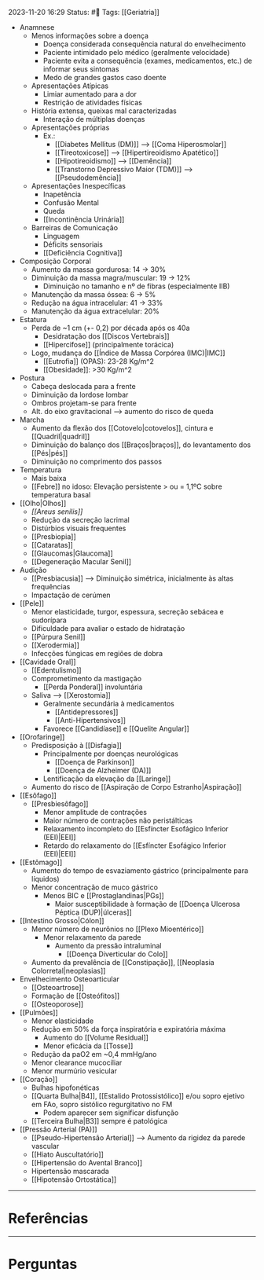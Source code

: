 2023-11-20 16:29
Status: #🌱 
Tags: [[Geriatria]]
<br/>
- Anamnese
	- Menos informações sobre a doença
		- Doença considerada consequência natural do envelhecimento
		- Paciente intimidado pelo médico (geralmente velocidade)
		- Paciente evita a consequência (exames, medicamentos, etc.) de informar seus sintomas
		- Medo de grandes gastos caso doente
	- Apresentações Atípicas
		- Limiar aumentado para a dor
		- Restrição de atividades físicas
	- História extensa, queixas mal caracterizadas
		- Interação de múltiplas doenças
	- Apresentações próprias
		- Ex.:
			- [[Diabetes Mellitus (DM)]] --> [[Coma Hiperosmolar]]
			- [[Tireotoxicose]] --> [[Hipertireoidismo Apatético]]
			- [[Hipotireoidismo]] --> [[Demência]]
			- [[Transtorno Depressivo Maior (TDM)]] --> [[Pseudodemência]]
	- Apresentações Inespecíficas
		- Inapetência
		- Confusão Mental
		- Queda
		- [[Incontinência Urinária]]
	- Barreiras de Comunicação
		- Linguagem
		- Déficits sensoriais
		- [[Deficiência Cognitiva]]
- Composição Corporal
	- Aumento da massa gordurosa: 14 -> 30%
	- Diminuição da massa magra/muscular: 19 -> 12%
		- Diminuição no tamanho e nº de fibras (especialmente IIB)
	- Manutenção da massa óssea: 6 -> 5%
	- Redução na água intracelular: 41 -> 33%
	- Manutenção da água extracelular: 20%
- Estatura
	- Perda de ~1 cm (+- 0,2) por década após os 40a
		- Desidratação dos [[Discos Vertebrais]]
		- [[Hipercifose]] (principalmente torácica)
	- Logo, mudança do [[Índice de Massa Corpórea (IMC)|IMC]]
		- [[Eutrofia]] (OPAS): 23-28 Kg/m^2
		- [[Obesidade]]: >30 Kg/m^2
- Postura
	- Cabeça deslocada para a frente
	- Diminuição da lordose lombar
	- Ombros projetam-se para frente
	- Alt. do eixo gravitacional --> aumento do risco de queda
- Marcha
	- Aumento da flexão dos [[Cotovelo|cotovelos]], cintura e [[Quadril|quadril]]
	- Diminuição do balanço dos [[Braços|braços]], do levantamento dos [[Pés|pés]]
	- Diminuição no comprimento dos passos
- Temperatura
	- Mais baixa
	- [[Febre]] no idoso: Elevação persistente > ou = 1,1ºC sobre temperatura basal
- [[Olho|Olhos]]
	- _[[Areus senilis]]_
	- Redução da secreção lacrimal
	- Distúrbios visuais frequentes
	- [[Presbiopia]]
	- [[Cataratas]]
	- [[Glaucomas|Glaucoma]]
	- [[Degeneração Macular Senil]]
- Audição
	- [[Presbiacusia]] --> Diminuição simétrica, inicialmente às altas frequências
	- Impactação de cerúmen
- [[Pele]]
	- Menor elasticidade, turgor, espessura, secreção sebácea e sudorípara
	- Dificuldade para avaliar o estado de hidratação
	- [[Púrpura Senil]]
	- [[Xerodermia]]
	- Infecções fúngicas em regiões de dobra
- [[Cavidade Oral]]
	- [[Edentulismo]]
	- Comprometimento da mastigação
		- [[Perda Ponderal]] involuntária
	- Saliva --> [[Xerostomia]]
		- Geralmente secundária à medicamentos
			- [[Antidepressores]]
			- [[Anti-Hipertensivos]]
		- Favorece [[Candidíase]] e [[Quelite Angular]]
- [[Orofaringe]]
	- Predisposição à [[Disfagia]]
		- Principalmente por doenças neurológicas
			- [[Doença de Parkinson]]
			- [[Doença de Alzheimer (DA)]]
		- Lentificação da elevação da [[Laringe]]
	- Aumento do risco de [[Aspiração de Corpo Estranho|Aspiração]]
- [[Esôfago]]
	- [[Presbiesôfago]]
		- Menor amplitude de contrações
		- Maior número de contrações não peristálticas
		- Relaxamento incompleto do [[Esfíncter Esofágico Inferior (EEI)|EEI]]
		- Retardo do relaxamento do [[Esfíncter Esofágico Inferior (EEI)|EEI]]
- [[Estômago]]
	- Aumento do tempo de esvaziamento gástrico (principalmente para líquidos)
	- Menor concentração de muco gástrico
		- Menos BIC e [[Prostaglandinas|PGs]]
			- Maior susceptibilidade à formação de [[Doença Ulcerosa Péptica (DUP)|úlceras]]
- [[Intestino Grosso|Cólon]]
	- Menor número de neurônios no [[Plexo Mioentérico]]
		- Menor relaxamento da parede
			- Aumento da pressão intraluminal
				- [[Doença Diverticular do Colo]]
	- Aumento da prevalência de [[Constipação]], [[Neoplasia Colorretal|neoplasias]]
- Envelhecimento Osteoarticular
	- [[Osteoartrose]]
	- Formação de [[Osteófitos]]
	- [[Osteoporose]]
- [[Pulmões]]
	- Menor elasticidade
	- Redução em 50% da força inspiratória e expiratória máxima
		- Aumento do [[Volume Residual]]
		- Menor eficácia da [[Tosse]]
	- Redução da paO2 em ~0,4 mmHg/ano
	- Menor clearance mucociliar
	- Menor murmúrio vesicular
- [[Coração]]
	- Bulhas hipofonéticas
	- [[Quarta Bulha|B4]], [[Estalido Protossistólico]] e/ou sopro ejetivo em FAo, sopro sistólico regurgitativo no FM
		- Podem aparecer sem significar disfunção
	- [[Terceira Bulha|B3]] sempre é patológica
- [[Pressão Arterial (PA)]]
	- [[Pseudo-Hipertensão Arterial]] --> Aumento da rigidez da parede vascular
	- [[Hiato Auscultatório]]
	- [[Hipertensão do Avental Branco]]
	- Hipertensão mascarada
	- [[Hipotensão Ortostática]]
____
# Referências
---
# Perguntas

